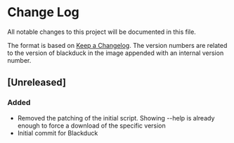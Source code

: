 # Change Log
All notable changes to this project will be documented in this file.

The format is based on [Keep a Changelog](http://keepachangelog.com/).
The version numbers are related to the version of blackduck in the image appended with an internal version number.

## [Unreleased]

### Added
- Removed the patching of the initial script. 
  Showing --help is already enough to force a download of the specific version
- Initial commit for Blackduck
